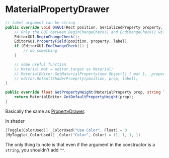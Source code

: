 # MaterialPropertyDrawer

```c#
// label argument can be string
public override void OnGUI(Rect position, SerializedProperty property, GUIContent label) {
    // Only the GUI between BeginChangeCheck() and EndChangeCheck() will be checked for changes.
    EditorGUI.BeginChangeCheck();
    EditorGUI.PropertyField(position, property, label);
    if (EditorGUI.EndChangeCheck()) {
        // do something
    }

    // some useful function
    // Material mat = editor.target as Material;
    // MaterialEditor.GetMaterialProperty(new Object[] { mat }, _propertyName);
    // editor.DefaultShaderProeprty(position, prop, label);
}

public override float GetPropertyHeight(MaterialProperty prop, string label, MaterialEditor editor) {
    return MaterialEditor.GetDefaultPropertyHeight(prop);
}
```

Basically the same as [PropertyDrawer](PropertyDrawer.md).

In shader
```cpp
[Toggle(ColorUsed)] _ColorUsed("Use Color", Float) = 0
[MyToggle(_ColorUsed)] _Color("Color", Color) = (1, 1, 1, 1)
```

The only thing to note is that even if the argument in the constructor is a `string`, you shouldn't add `""`.